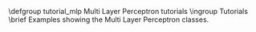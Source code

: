 \defgroup tutorial_mlp Multi Layer Perceptron tutorials
\ingroup Tutorials
\brief Examples showing the Multi Layer Perceptron classes.